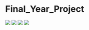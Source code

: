 # Final_Year_Project
![](https://user-images.githubusercontent.com/49112359/130358741-47d038b8-da20-4758-94c3-6b76d61a734e.jpeg)
![](https://user-images.githubusercontent.com/49112359/130358735-8d210f6f-e5ba-4d9b-b30e-3be246aed235.jpeg)
![](https://user-images.githubusercontent.com/49112359/130358739-7f3f913b-2c86-4b1c-ada3-bbfb688d98d7.jpeg)
![](https://user-images.githubusercontent.com/49112359/130358742-de7670d4-845a-4d09-a4fd-a2c5e630aad7.jpeg)

